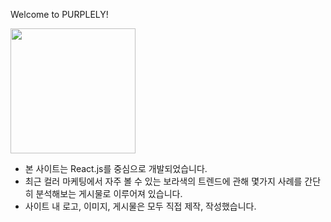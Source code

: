 Welcome to PURPLELY!

<img src="https://user-images.githubusercontent.com/101972179/204195818-dfcef4c0-3430-4724-8c04-6a4fa8a8478c.png"  width="200" height="200"/>



 - 본 사이트는 React.js를 중심으로 개발되었습니다. 
 - 최근 컬러 마케팅에서 자주 볼 수 있는 보라색의 트렌드에 관해 몇가지 사례를 간단히 분석해보는 게시물로 이루어져 있습니다. 
 - 사이트 내 로고, 이미지, 게시물은 모두 직접 제작, 작성했습니다. 
